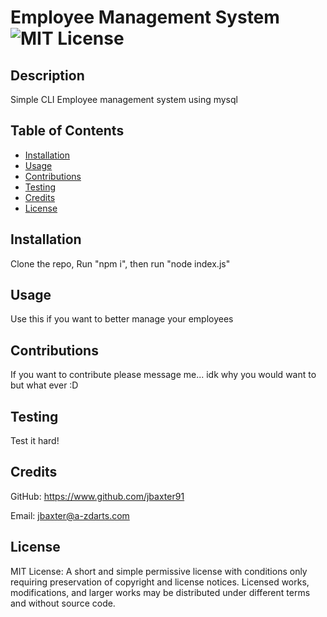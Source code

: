 # Employee Management System ![MIT License](https://img.shields.io/badge/License-MIT-Green)

## Description

Simple CLI Employee management system using mysql

## Table of Contents

* [Installation](#installation)
* [Usage](#usage)
* [Contributions](#contributions)
* [Testing](#testing)
* [Credits](#credits)
* [License](#license)

## Installation
Clone the repo, Run "npm i", then run "node index.js"

## Usage
Use this if you want to better manage your employees

## Contributions
If you want to contribute please message me... idk why you would want to but what ever :D

## Testing
Test it hard!

## Credits
GitHub: https://www.github.com/jbaxter91

Email: jbaxter@a-zdarts.com
## License
MIT License: A short and simple permissive license with conditions only requiring preservation of copyright and license notices. Licensed works, modifications, and larger works may be distributed under different terms and without source code.